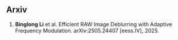 
## Arxiv

1. **Binglong Li** et al. Efficient RAW Image Deblurring with Adaptive Frequency Modulation.
   arXiv:2505.24407 [eess.IV], 2025.
